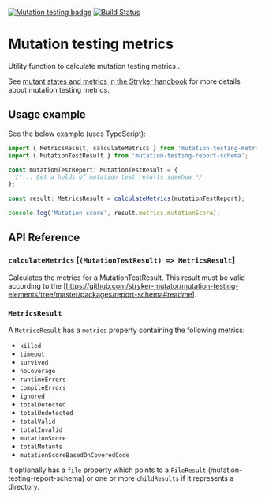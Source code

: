 [![Mutation testing badge](https://img.shields.io/endpoint?style=flat&url=https%3A%2F%2Fbadge-api.stryker-mutator.io%2Fgithub.com%2Fstryker-mutator%2Fmutation-testing-elements%2Fmaster%3Fmodule%3Dmetrics)](https://badge-api.stryker-mutator.io/github.com/stryker-mutator/mutation-testing-elements/master?module=metrics)
[![Build Status](https://github.com/stryker-mutator/mutation-testing-elements/workflows/CI/badge.svg)](https://github.com/stryker-mutator/mutation-testing-elements/actions?query=workflow%3ACI+branch%3Amaster)

# Mutation testing metrics

Utility function to calculate mutation testing metrics..

See [mutant states and metrics in the Stryker handbook](https://github.com/stryker-mutator/stryker-handbook/blob/master/mutant-states-and-metrics.md#readme) for more details about mutation testing metrics.

## Usage example

See the below example (uses TypeScript):

```ts
import { MetricsResult, calculateMetrics } from 'mutation-testing-metrics';
import { MutationTestResult } from 'mutation-testing-report-schema';

const mutationTestReport: MutationTestResult = {
  /*... Get a holds of mutation test results somehow */
};

const result: MetricsResult = calculateMetrics(mutationTestReport);

console.log('Mutation score', result.metrics.mutationScore);
```

## API Reference

### `calculateMetrics` [`(MutationTestResult) => MetricsResult`]

Calculates the metrics for a MutationTestResult. This result must be valid according to the [https://github.com/stryker-mutator/mutation-testing-elements/tree/master/packages/report-schema#readme].

### `MetricsResult`

A `MetricsResult` has a `metrics` property containing the following metrics:

- `killed`
- `timeout`
- `survived`
- `noCoverage`
- `runtimeErrors`
- `compileErrors`
- `ignored`
- `totalDetected`
- `totalUndetected`
- `totalValid`
- `totalInvalid`
- `mutationScore`
- `totalMutants`
- `mutationScoreBasedOnCoveredCode`

It optionally has a `file` property which points to a `FileResult` (mutation-testing-report-schema) or one or more `childResults`
if it represents a directory.

